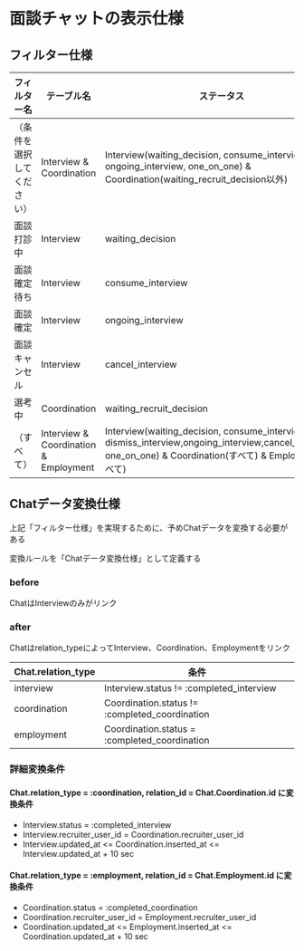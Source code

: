 # 面談チャットの表示仕様


## フィルター仕様

|フィルター名|テーブル名|ステータス|
|--------------|--------|--------- |
|（条件を選択してください）|Interview & Coordination|Interview(waiting_decision, consume_interview, ongoing_interview, one_on_one) & Coordination(waiting_recruit_decision以外)|
|面談打診中|Interview|waiting_decision|
|面談確定待ち|Interview|consume_interview|
|面談確定|Interview|ongoing_interview|
|面談キャンセル|Interview|cancel_interview|
|選考中|Coordination|waiting_recruit_decision|
| （すべて）|Interview & Coordination & Employment|Interview(waiting_decision, consume_interview, dismiss_interview,ongoing_interview,cancel_interview, one_on_one) & Coordination(すべて) & Employment(すべて)|


## Chatデータ変換仕様
上記「フィルター仕様」を実現するために、予めChatデータを変換する必要がある

変換ルールを「Chatデータ変換仕様」として定義する

### before

ChatはInterviewのみがリンク

### after

Chatはrelation_typeによってInterview、Coordination、Employmentをリンク

|Chat.relation_type|条件|
|--------------|--------|
|interview|Interview.status != :completed_interview|
|coordination|Coordination.status != :completed_coordination|
|employment|Coordination.status = :completed_coordination|

### 詳細変換条件

#### Chat.relation_type = :coordination, relation_id = Chat.Coordination.id に変換条件

* Interview.status = :completed_interview
* Interview.recruiter_user_id = Coordination.recruiter_user_id
* Interview.updated_at <= Coordination.inserted_at <= Interview.updated_at + 10 sec

#### Chat.relation_type = :employment, relation_id = Chat.Employment.id に変換条件

* Coordination.status = :completed_coordination
* Coordination.recruiter_user_id = Employment.recruiter_user_id
* Coordination.updated_at <= Employment.inserted_at <= Coordination.updated_at + 10 sec

